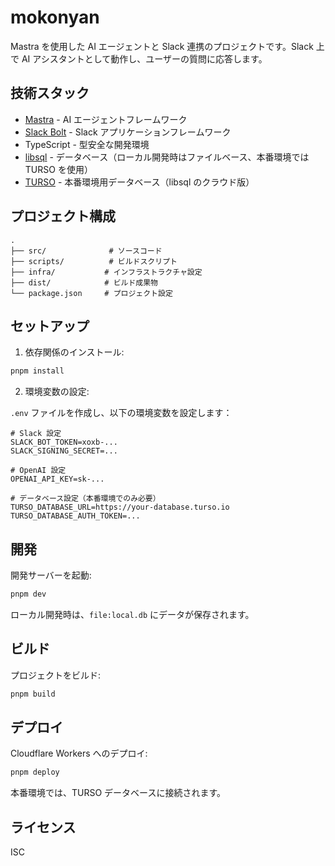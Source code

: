 # mokonyan

Mastra を使用した AI エージェントと Slack 連携のプロジェクトです。Slack 上で AI アシスタントとして動作し、ユーザーの質問に応答します。

## 技術スタック

- [Mastra](https://mastra.ai/) - AI エージェントフレームワーク
- [Slack Bolt](https://slack.dev/bolt-js/tutorial/getting-started) - Slack アプリケーションフレームワーク
- TypeScript - 型安全な開発環境
- [libsql](https://libsql.org/) - データベース（ローカル開発時はファイルベース、本番環境では TURSO を使用）
- [TURSO](https://turso.tech/) - 本番環境用データベース（libsql のクラウド版）

## プロジェクト構成

```
.
├── src/              # ソースコード
├── scripts/          # ビルドスクリプト
├── infra/           # インフラストラクチャ設定
├── dist/            # ビルド成果物
└── package.json     # プロジェクト設定
```

## セットアップ

1. 依存関係のインストール:

```bash
pnpm install
```

2. 環境変数の設定:

`.env` ファイルを作成し、以下の環境変数を設定します：

```env
# Slack 設定
SLACK_BOT_TOKEN=xoxb-...
SLACK_SIGNING_SECRET=...

# OpenAI 設定
OPENAI_API_KEY=sk-...

# データベース設定（本番環境でのみ必要）
TURSO_DATABASE_URL=https://your-database.turso.io
TURSO_DATABASE_AUTH_TOKEN=...
```

## 開発

開発サーバーを起動:

```bash
pnpm dev
```

ローカル開発時は、`file:local.db` にデータが保存されます。

## ビルド

プロジェクトをビルド:

```bash
pnpm build
```

## デプロイ

Cloudflare Workers へのデプロイ:

```bash
pnpm deploy
```

本番環境では、TURSO データベースに接続されます。

## ライセンス

ISC
